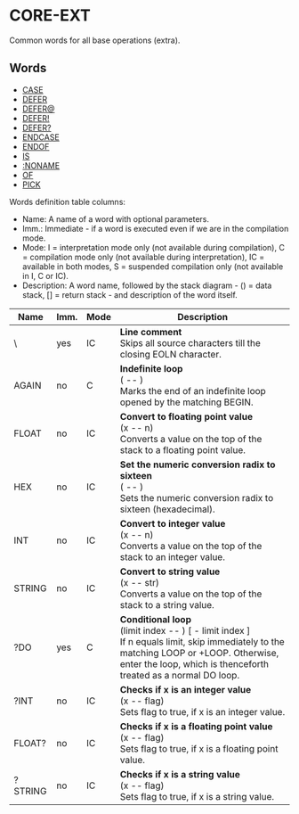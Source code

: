 # CORE-EXT

Common words for all base operations (extra).

## Words

- [CASE](libs/core-ext/case.md)
- [DEFER](libs/core-ext/defer.md)
- [DEFER@](libs/core-ext/defer-fetch.md)
- [DEFER!](libs/core-ext/defer-store.md)
- [DEFER?](libs/core-ext/defer-question.md)
- [ENDCASE](libs/core-ext/endcase.md)
- [ENDOF](libs/core-ext/endof.md)
- [IS](libs/core-ext/is.md)
- [:NONAME](libs/core-ext/noname.md)
- [OF](libs/core-ext/of.md)
- [PICK](libs/core-ext/pick.md)

Words definition table columns:

- Name: A name of a word with optional parameters.
- Imm.: Immediate - if a word is executed even if we are in the compilation mode.
- Mode: I = interpretation mode only (not available during compilation), C = compilation mode only
  (not available during interpretation), IC = available in both modes, S = suspended compilation only (not available in I, C or IC).
- Description: A word name, followed by the stack diagram - () = data stack, [] = return stack - and description of the word itself.

| Name    | Imm. | Mode | Description                                                                                                              |
|---------|------|------|--------------------------------------------------------------------------------------------------------------------------|
| \       | yes  | IC   | **Line comment**<br>Skips all source characters till the closing EOLN character.                                         |
| AGAIN   | no   | C    | **Indefinite loop**<br>( -- )<br>Marks the end of an indefinite loop opened by the matching BEGIN.                       |
| FLOAT   | no   | IC   | **Convert to floating point value**<br>(x -- n)<br>Converts a value on the top of the stack to a floating point value.   |
| HEX     | no   | IC   | **Set the numeric conversion radix to sixteen**<br>( -- )<br>Sets the numeric conversion radix to sixteen (hexadecimal). |
| INT     | no   | IC   | **Convert to integer value**<br>(x -- n)<br>Converts a value on the top of the stack to an integer value.                |
| STRING  | no   | IC   | **Convert to string value**<br>(x -- str)<br>Converts a value on the top of the stack to a string value.                 |
| ?DO      | yes  | C    | **Conditional loop**<br>(limit index -- ) [ - limit index ]<br>If n equals limit, skip immediately to the matching LOOP or +LOOP. Otherwise, enter the loop, which is thenceforth treated as a normal DO loop. |
| ?INT    | no   | IC   | **Checks if x is an integer value**<br>(x -- flag)<br>Sets flag to true, if x is an integer value.                       |
| FLOAT?  | no   | IC   | **Checks if x is a floating point value**<br>(x -- flag)<br>Sets flag to true, if x is a floating point value.           |
| ?STRING | no   | IC   | **Checks if x is a string value**<br>(x -- flag)<br>Sets flag to true, if x is a string value.                           |
